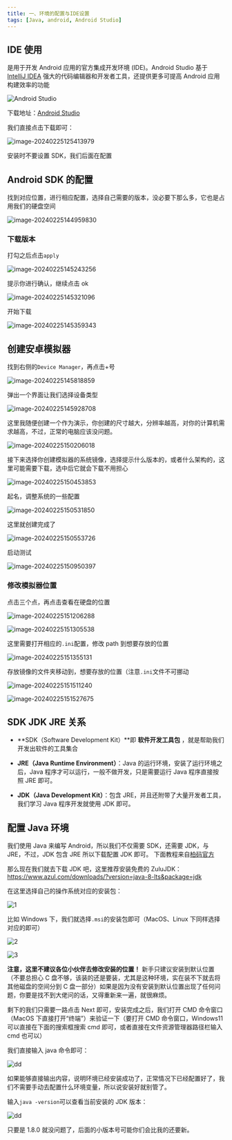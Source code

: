 ```yaml
---
title: 一、环境的配置与IDE设置
tags: [Java, android, Android Studio]
---
```


## IDE 使用

是用于开发 Android 应用的官方集成开发环境 (IDE)。Android Studio 基于 [IntelliJ IDEA](https://www.jetbrains.com/idea/) 强大的代码编辑器和开发者工具，还提供更多可提高 Android 应用构建效率的功能

![Android Studio](<安卓入门教程(二).assets/image-20240225125521619.png>)

下载地址：[Android Studio ](https://developer.android.google.cn/studio?hl=zh-cn)

我们直接点击下载即可：

![image-20240225125413979](<安卓入门教程(二).assets/image-20240225125413979.png>)

安装时不要设置 SDK，我们后面在配置

## Android SDK 的配置

找到对应位置，进行相应配置，选择自己需要的版本，没必要下那么多，它也是占用我们的硬盘空间

![image-20240225144959830](<安卓入门教程(二).assets/image-20240225144959830.png>)

### 下载版本

打勾之后点击`apply`

![image-20240225145243256](<安卓入门教程(二).assets/image-20240225145243256.png>)

提示你进行确认，继续点击 ok

![image-20240225145321096](<安卓入门教程(二).assets/image-20240225145321096.png>)

开始下载

![image-20240225145359343](<安卓入门教程(二).assets/image-20240225145359343.png>)

## 创建安卓模拟器

找到右侧的`Device Manager`，再点击+号

![image-20240225145818859](<安卓入门教程(二).assets/image-20240225145818859.png>)

弹出一个界面让我们选择设备类型

![image-20240225145928708](<安卓入门教程(二).assets/image-20240225145928708.png>)

这里我随便创建一个作为演示，你创建的尺寸越大，分辨率越高，对你的计算机需求越高，不过，正常的电脑应该没问题。

![image-20240225150206018](<安卓入门教程(二).assets/image-20240225150206018.png>)

接下来选择你创建模拟器的系统镜像，选择提示什么版本的，或者什么架构的，这里可能需要下载，选中后它就会下载不用担心

![image-20240225150453853](<安卓入门教程(二).assets/image-20240225150453853.png>)

起名，调整系统的一些配置

![image-20240225150531850](<安卓入门教程(二).assets/image-20240225150531850.png>)

这里就创建完成了

![image-20240225150553726](<安卓入门教程(二).assets/image-20240225150553726.png>)

启动测试

![image-20240225150950397](<安卓入门教程(二).assets/image-20240225150950397.png>)

### 修改模拟器位置

点击三个点，再点击查看在硬盘的位置

![image-20240225151206288](<安卓入门教程(二).assets/image-20240225151206288.png>)

![image-20240225151305538](<安卓入门教程(二).assets/image-20240225151305538.png>)

这里需要打开相应的`.ini`配置，修改 path 到想要存放的位置

![image-20240225151355131](<安卓入门教程(二).assets/image-20240225151355131.png>)

存放镜像的文件夹移动到，想要存放的位置（注意`.ini`文件不可挪动

![image-20240225151511240](<安卓入门教程(二).assets/image-20240225151511240.png>)

![image-20240225151527675](<安卓入门教程(二).assets/image-20240225151527675.png>)

## SDK JDK JRE 关系

- **SDK（Software Development Kit）**即 **软件开发工具包** ，就是帮助我们开发出软件的工具集合

- **JRE（Java Runtime Environment）**：Java 的运行环境，安装了运行环境之后，Java 程序才可以运行，一般不做开发，只是需要运行 Java 程序直接按照 JRE 即可。
- **JDK（Java Development Kit）**：包含 JRE，并且还附带了大量开发者工具，我们学习 Java 程序开发就使用 JDK 即可。

## 配置 Java 环境

我们使用 Java 来编写 Android，所以我们不仅需要 SDK，还需要 JDK，与 JRE，不过，JDK 包含 JRE 所以下载配置 JDK 即可。 下面教程来自[柏码官方](https://www.itbaima.cn/document/ibeeuwsbbi00undq)

那么现在我们就去下载 JDK 吧，这里推荐安装免费的 ZuluJDK：https://www.azul.com/downloads/?version=java-8-lts&package=jdk

在这里选择自己的操作系统对应的安装包：

![1](https://image.itbaima.cn/markdown/2022/09/16/thaGoKI8pXA7Vl6.png)

比如 Windows 下，我们就选择`.msi`的安装包即可（MacOS、Linux 下同样选择对应的即可）

![2](https://image.itbaima.cn/markdown/2022/09/16/vjc62OFaqmAegCh.png)

![3](https://image.itbaima.cn/markdown/2022/09/16/Loi3Ru7FAWHP6vN.png)

**注意，这里不建议各位小伙伴去修改安装的位置！** 新手只建议安装到默认位置（不要总担心 C 盘不够，该装的还是要装，尤其是这种环境，实在装不下就去将其他磁盘的空间分到 C 盘一部分）如果是因为没有安装到默认位置出现了任何问题，你要是找不到大佬问的话，又得重新来一遍，就很麻烦。

剩下的我们只需要一路点击 Next 即可，安装完成之后，我们打开 CMD 命令窗口（MacOS 下直接打开“终端”）来验证一下（要打开 CMD 命令窗口，Windows11 可以直接在下面的搜索框搜索 cmd 即可，或者直接在文件资源管理器路径栏输入 cmd 也可以）

我们直接输入 java 命令即可：

![dd](https://image.itbaima.cn/markdown/2022/09/16/ROD3vkzwT8yFqrc.png)

如果能够直接输出内容，说明环境已经安装成功了，正常情况下已经配置好了，我们不需要手动去配置什么环境变量，所以说安装好就别管了。

输入`java -version`可以查看当前安装的 JDK 版本：

![dd](https://image.itbaima.cn/markdown/2022/09/16/cPpCTOf9zZsWSw8.png)

只要是 1.8.0 就没问题了，后面的小版本号可能你们会比我的还要新。
